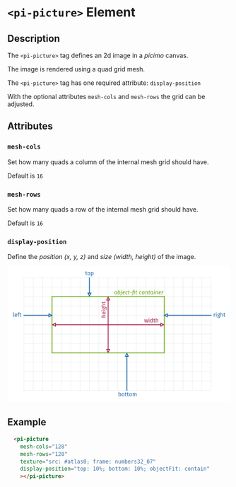 # `<pi-picture>` Element

## Description

The `<pi-picture>` tag defines an 2d image in a *picimo* canvas.

The image is rendered using a quad grid mesh.

The `<pi-picture>` tag has one required attribute: `display-position`

With the optional attributes `mesh-cols` and `mesh-rows` the grid can be adjusted.

## Attributes

### `mesh-cols`

Set how many quads a column of the internal mesh grid should have.

Default is `16`

### `mesh-rows`

Set how many quads a row of the internal mesh grid should have.

Default is `16`

### `display-position`

Define the *position (x, y, z)* and *size (width, height)* of the image.

![picture display-position](../../../../doc/images/picture%20display-position.png)

## Example

```html
  <pi-picture
    mesh-cols="128"
    mesh-rows="128"
    texture="src: #atlas0; frame: numbers32_07"
    display-position="top: 10%; bottom: 10%; objectFit: contain"
    ></pi-picture>
```
